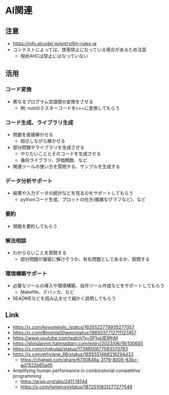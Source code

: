 # AI関連

## 注意

- https://info.atcoder.jp/entry/llm-rules-ja
- コンテストによっては、使用禁止になっている場合があるため注意
  - 現状AHCは禁止にはなっていない

## 活用

### コード変換

- 異なるプログラム言語間の変換をさせる
  - 例: rustのテスターコードをc++に変換してもらう

### コード生成、ライブラリ生成

- 問題を直接解かせる
  - 指示しながら解かせる
- 部分問題やライブラリを生成させる
  - やりたいこととそのコードを生成させる
  - 幾何ライブラリ、評価関数、など
- 関連ツールの使い方を質問する、サンプルを生成する

### データ分析サポート

- 結果や入力データの統計などを見るのをサポートしてもらう
  - pythonコード生成、プロットの仕方(複雑なグラフなど)、など

### 要約

- 問題を要約してもらう

### 解法相談

- わからないことを質問する
  - 部分問題が厳密に解けそうか、有名問題としてあるか、質問する

### 環境構築サポート

- 必要なツールの導入や環境構築、自作ツール作成などをサポートしてもらう
  - Makefile、デバッカ、など
- READMEなどを読み込ませて細かく説明してもらう

## Link

- https://x.com/koyumeishi_/status/1635522779935277057
- https://x.com/BinomialSheep/status/1865037712711127457
- https://www.youtube.com/watch?v=5P1uUlE9fhM
- https://shindannin.hatenadiary.com/entry/2023/06/19/100655
- https://x.com/chokudai/status/1739850877593370783
- https://x.com/ethylene_66/status/1855551468218294422
  - https://chatgpt.com/share/6730846a-3178-8005-83bc-ad7822b65a65
- Amplifying human performance in combinatorial competitive programming
  - https://arxiv.org/abs/2411.19744
  - https://x.com/tomerun/status/1872510831277277549
